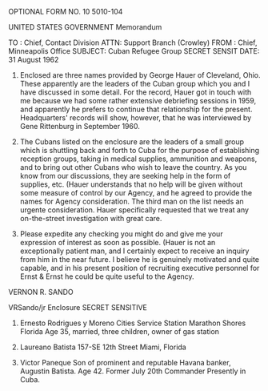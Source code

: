 OPTIONAL FORM NO. 10
5010-104

UNITED STATES GOVERNMENT
Memorandum

TO : Chief, Contact Division
ATTN: Support Branch (Crowley)
FROM : Chief, Minneapolis Office
SUBJECT: Cuban Refugee Group
SECRET SENSIT
DATE: 31 August 1962

1. Enclosed are three names provided by George Hauer
of Cleveland, Ohio. These apparently are the leaders of the
Cuban group which you and I have discussed in some detail.
For the record, Hauer got in touch with me because we had
some rather extensive debriefing sessions in 1959, and
apparently he prefers to continue that relationship for the
present. Headquarters' records will show, however, that
he was interviewed by Gene Rittenburg in September 1960.

2. The Cubans listed on the enclosure are the leaders
of a small group which is shuttling back and forth to Cuba
for the purpose of establishing reception groups, taking in
medical supplies, ammunition and weapons, and to bring out
other Cubans who wish to leave the country. As you know
from our discussions, they are seeking help in the form of
supplies, etc. (Hauer understands that no help will be given
without some measure of control by our Agency, and he
agreed to provide the names for Agency consideration. The
third man on the list needs an urgente consideration. Hauer
specifically requested that we treat any on-the-street
investigation with great care.

3. Please expedite any checking you might do and give
me your expression of interest as soon as possible. (Hauer
is not an exceptionally patient man, and I certainly expect
to receive an inquiry from him in the near future. I believe
he is genuinely motivated and quite capable, and in his
present position of recruiting executive personnel for
Ernst & Ernst he could be quite useful to the Agency.

VERNON R. SANDO

VRSando/jr
Enclosure
SECRET SENSITIVE

1. Ernesto Rodrigues y Moreno
Cities Service Station
Marathon Shores
Florida
Age 35, married, three children, owner of gas station

2. Laureano Batista
157-SE 12th Street
Miami, Florida

3. Victor Paneque
Son of prominent and reputable Havana banker, Augustin Batista.
Age 42. Former July 20th Commander
Presently in Cuba.
